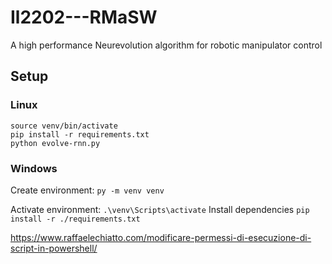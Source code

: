 # Il2202---RMaSW
A high performance Neurevolution algorithm for robotic manipulator control


## Setup

### Linux

``` virtualenv -p python3 venv
source venv/bin/activate
pip install -r requirements.txt
python evolve-rnn.py
```

### Windows

Create environment:
`py -m venv venv`

Activate environment:
`.\venv\Scripts\activate`
Install dependencies
`pip install -r ./requirements.txt`

https://www.raffaelechiatto.com/modificare-permessi-di-esecuzione-di-script-in-powershell/
